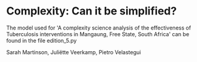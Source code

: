 # Complexity: Can it be simplified? 

The model used for 'A complexity science analysis of the effectiveness of Tuberculosis interventions
in Mangaung, Free State, South Africa' can be found in the file edition_5.py 

Sarah Martinson, Juliëtte Veerkamp, Pietro Velastegui


